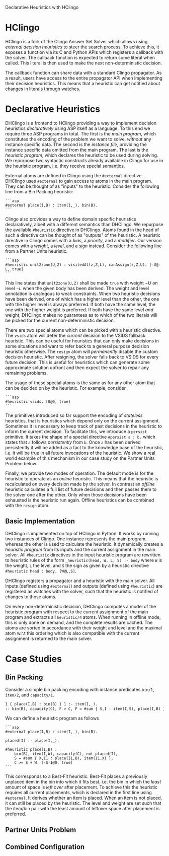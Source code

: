 Declarative Heuristics with HClingo

# HClingo

HClingo is a fork of the Clingo Answer Set Solver which allows using *external
decision heuristics* to steer the search process. To achieve this, it exposes
a function via its C and Python APIs which registers a callback with the
solver. The callback function is expected to return some literal when called.
This literal is then used to make the next non-deterministic decision.

The callback function can share data with a standard Clingo propagator. As
a result, users have access to the entire propagator API when implementing
their decision heuristics. This means that a heuristic can get notified about
changes in literals through watches.

# Declarative Heuristics

DHClingo is a frontend to HClingo providing a way to implement decision
heuristics *declaratively* using ASP itself as a language. To this end we
require three ASP programs in total. The first is the *main program*, which
constitutes the encoding of the problem we want to solve, *without* any
instance specific data. The second is the *instance file*, providing the
instance specific data omitted from the main program. The last is the
*heuristic program*, which declares the heuristic to be used during solving. We
repurpose two syntactic constructs already available in Clingo for use in the
heuristic program, i.e. they receive special semantics.

External atoms are defined in Clingo using the `#external` directive. DHClingo
uses `#external` to gain access to atoms in the main program. They can be
thought of as "inputs" to the heuristic. Consider the following line from a Bin
Packing heuristic:

    ```asp
    #external place(I,B) : item(I,_), bin(B).
    ```

Clingo also provides a way to define domain specific heuristics declaratively,
albeit with a different semantics than DHClingo. We repurpose the available
`#heuristic` directive in DHClingo. Atoms found in the head of such a directive
can be thought of as "outputs" of the heuristic. A heuristic directive in
Clingo comes with a *bias*, a *priority*, and a *modifier*. Our version comes
with a *weight*, a *level*, and a *sign* instead. Consider the following line
from a Partner Units heuristic.

    ```asp
    #heuristic unit2zone(U,Z) : visitedAt(z,Z,L), canAssign(z,Z,U). [-U@-L, true]
    ```

This line states that `unit2zone(U,Z)` shall be made `true` with weight $-U$ on
level $-L$ when the given body has been derived. The weight and level
annotation is analogous to weak constraints. When two heuristic decisions have
been derived, one of which has a higher level than the other, the one with the
higher level is always preferred. If both have the same level, the one with the
higher weight is preferred. If both have the same level *and* weight, DHClingo
makes no guarantees as to which of the two literals will be picked for the
current non-deterministic decision.

There are two special atoms which can be picked with a heuristic directive. The
`vsids` atom will defer the *current* decision to the VSIDS fallback heuristic.
This can be useful for heuristics that can only make decisions in some
situations and want to refer back to a general purpose decision heuristic
otherwise. The `resign` atom will *permanently* disable the custom decision
heuristic. After resigning, the solver falls back to VSIDS for every future
decision. This is useful for heuristics which can generate some approximate
solution upfront and then expect the solver to repair any remaining problems.

The usage of these special atoms is the same as for any other atom that can be
decided on by the heuristic. For example, consider

    ```asp
    #heuristic vsids. [0@0, true]
    ```

The primitives introduced so far support the encoding of *stateless* heuristics,
that is heuristics which depend only on the current assignment. Sometimes it is
necessary to keep track of past decisions in the heuristic to inform the current
decision. To facilitate this, we introduce a `persist` primitive. It takes the
shape of a special directive `#persist a : b.` which states that `a` follows
*persistently* from `b`. Once `a` has been derived persistently it will be added
as a fact to the knowledge base of the heuristic, i.e. it will be true in all
future invocations of the heuristic. We show a real world example of this
mechanism in our case study on the Partner Units Problem below.

Finally, we provide two modes of operation. The default mode is for the
heuristic to operate as an *online* heuristic. This means that the heuristic is
recalculated on every decision made by the solver. In contrast an *offline*
heuristic calculates a full list of future decisions and then passes them to
the solver one after the other. Only when those decisions have been exhausted
is the heuristic run again. Offline heuristics can be combined with the
`resign` atom.

## Basic Implementation

DHClingo is implemented on top of HClingo in Python. It works by running two
instances of Clingo. One instance represents the main program, whereas the
other is used to calculate the heuristic. It dynamically creates a *heuristic
program* from its inputs and the current assignment in the main solver. All
`#heuristic` directives in the input heuristic program are rewritten to
heuristic rules of the form `_heuristic(head, W, L, S) :- body` where `W` is the
weight, `L` the level, and `S` the sign as given by a heuristic directive
`#heuristic head : body. [W@L,S]`.

DHClingo registers a propagator and a heuristic with the main solver. All
inputs (defined using `#external`) and outputs (defined using `#heuristic`) are
registered as watches with the solver, such that the heuristic is notified of
changes to those atoms.

On every non-deterministic decision, DHClingo computes a model of the heuristic
program with respect to the current assignment of the main program and extracts
all `heuristic/4` atoms. When running in offline mode, this is only done on
demand, and the complete results are cached. The atoms are sorted in accordance
with their weight and level and the maximal atom w.r.t this ordering which is
also compatible with the current assignment is returned to the main solver.

# Case Studies

## Bin Packing

Consider a simple bin packing encoding with instance predicates `bin/1`,
`item/2`, and `capacity/1`.

```asp
1 { place(I,B) : bin(B) } 1 :- item(I,_).
:- bin(B), capacity(C), F > C, F = #sum { S,I : item(I,S), place(I,B) }.
```

We can define a heuristic program as follows

    ```asp
    #external place(I,B) : item(I,_), bin(B).

    placed(I) :- place(I,_).

    #heuristic place(I,B) : 
        bin(B), item(I,W), capacity(C), not placed(I),
        S = #sum { X,I1 : place(I1,B), item(I1,X) }, 
        C >= S + W. [-S-I@0, true]
    ```

This corresponds to a Best-Fit heuristic. Best-Fit places a previously unplaced
item in the bin into which it fits best, i.e. the bin in which the *least*
amount of space is *left over* after placement. To achieve this the heuristic
requires all current placements, which is declared in the first line using
`#external`. It derives whether an item is placed. When an item is not placed,
it can still be placed by the heuristic. The level and weight are set such that
the item/bin pair with the least amount of leftover space after placement is
preferred.

## Partner Units Problem

## Combined Configuration
